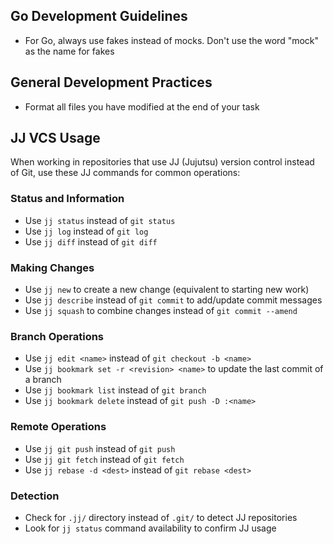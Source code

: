 ## Go Development Guidelines
- For Go, always use fakes instead of mocks. Don't use the word "mock" as the name for fakes

## General Development Practices
- Format all files you have modified at the end of your task

## JJ VCS Usage
When working in repositories that use JJ (Jujutsu) version control instead of Git, use these JJ commands for common operations:

### Status and Information
- Use `jj status` instead of `git status`
- Use `jj log` instead of `git log`
- Use `jj diff` instead of `git diff`

### Making Changes
- Use `jj new` to create a new change (equivalent to starting new work)
- Use `jj describe` instead of `git commit` to add/update commit messages
- Use `jj squash` to combine changes instead of `git commit --amend`

### Branch Operations
- Use `jj edit <name>` instead of `git checkout -b <name>`
- Use `jj bookmark set -r <revision> <name>` to update the last commit of a branch
- Use `jj bookmark list` instead of `git branch`
- Use `jj bookmark delete` instead of `git push -D :<name>`

### Remote Operations
- Use `jj git push` instead of `git push`
- Use `jj git fetch` instead of `git fetch`
- Use `jj rebase -d <dest>` instead of `git rebase <dest>`

### Detection
- Check for `.jj/` directory instead of `.git/` to detect JJ repositories
- Look for `jj status` command availability to confirm JJ usage
